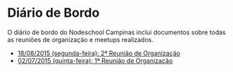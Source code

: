 # Diário de Bordo

O diário de bordo do Nodeschool Campinas inclui documentos sobre todas as reuniões de organização e meetups realizados.

* [18/08/2015 (segunda-feira): 2ª Reunião de Organização](2015-08-18_2a-reuniao-de-organizacao.md)
* [02/07/2015 (quinta-feira): 1ª Reunião de Organização](2015-07-02_1a-reuniao-de-organizacao.md)
